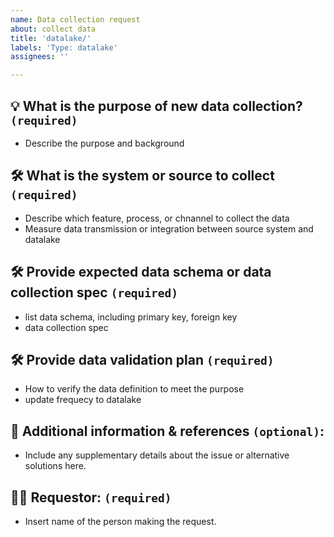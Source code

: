 ```yaml
---
name: Data collection request
about: collect data
title: 'datalake/'
labels: 'Type: datalake'
assignees: ''

---
```


## 💡 What is the purpose of new data collection? `(required)`
- Describe the purpose and background

## 🛠️ What is the system or source to collect `(required)`
- Describe which feature, process, or chnannel to collect the data
- Measure data transmission or integration between source system and datalake

## 🛠️ Provide expected data schema or data collection spec `(required)`
- list data schema, including primary key, foreign key
- data collection spec

## 🛠️ Provide data validation plan `(required)`
- How to verify the data definition to meet the purpose
- update frequecy to datalake

## 🔗 Additional information & references `(optional)`:
- Include any supplementary details about the issue or alternative solutions here.

## 🙋‍♂️ Requestor: `(required)`
- Insert name of the person making the request.
